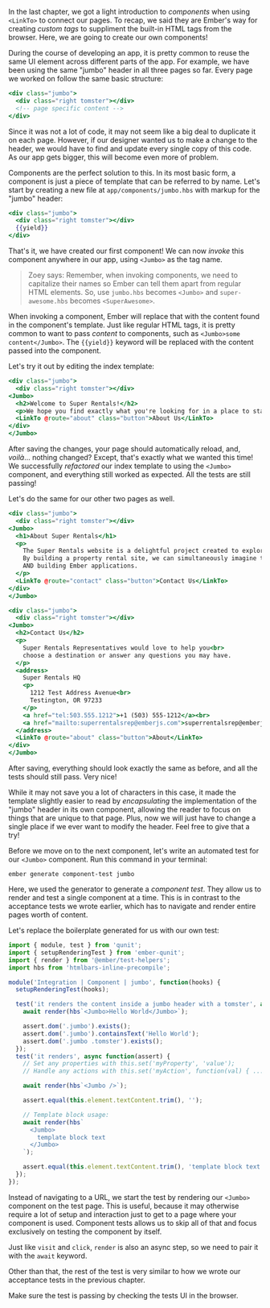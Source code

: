 In the last chapter, we got a light introduction to _components_ when
using `<LinkTo>` to connect our pages. To recap, we said they are
Ember's way for creating _custom tags_ to suppliment the built-in HTML
tags from the browser. Here, we are going to create our own components!

During the course of developing an app, it is pretty common to reuse the
same UI element across different parts of the app. For example, we have
been using the same "jumbo" header in all three pages so far. Every page
we worked on follow the same basic structure:

```hbs
<div class="jumbo">
  <div class="right tomster"></div>
  <!-- page specific content -->
</div>
```

Since it was not a lot of code, it may not seem like a big deal to
duplicate it on each page. However, if our designer wanted us to make a
change to the header, we would have to find and update every single copy
of this code. As our app gets bigger, this will become even more of
problem.

Components are the perfect solution to this. In its most basic form, a
component is just a piece of template that can be referred to by name.
Let's start by creating a new file at `app/components/jumbo.hbs` with
markup for the "jumbo" header:

```handlebars {data-filename="app/components/jumbo.hbs"}
<div class="jumbo">
  <div class="right tomster"></div>
  {{yield}}
</div>
```

That's it, we have created our first component! We can now _invoke_ this
component anywhere in our app, using `<Jumbo>` as the tag name.

> Zoey says: Remember, when invoking components, we need to capitalize
> their names so Ember can tell them apart from regular HTML elements.
> So, use `jumbo.hbs` becomes `<Jumbo>` and `super-awesome.hbs` becomes
> `<SuperAwesome>`.

When invoking a component, Ember will replace that with the content
found in the component's template. Just like regular HTML tags, it is
pretty common to want to pass _content_ to components, such as
`<Jumbo>some content</Jumbo>`. The `{{yield}}` keyword will be replaced
with the content passed into the component.

Let's try it out by editing the index template:

```handlebars {data-filename="app/templates/index.hbs" data-diff="-1,-2,+3,-7,+8"}
<div class="jumbo">
  <div class="right tomster"></div>
<Jumbo>
  <h2>Welcome to Super Rentals!</h2>
  <p>We hope you find exactly what you're looking for in a place to stay.</p>
  <LinkTo @route="about" class="button">About Us</LinkTo>
</div>
</Jumbo>
```

After saving the changes, your page should automatically reload, and,
_voilà_... nothing changed? Except, that's exactly what we wanted this
time! We successfully _refactored_ our index template to using the
`<Jumbo>` component, and everything still worked as expected. All the
tests are still passing!

Let's do the same for our other two pages as well.

```handlebars {data-filename="app/templates/about.hbs" data-diff="-1,-2,+3,-11,+12"}
<div class="jumbo">
  <div class="right tomster"></div>
<Jumbo>
  <h1>About Super Rentals</h1>
  <p>
    The Super Rentals website is a delightful project created to explore Ember.
    By building a property rental site, we can simultaneously imagine traveling
    AND building Ember applications.
  </p>
  <LinkTo @route="contact" class="button">Contact Us</LinkTo>
</div>
</Jumbo>
```

```handlebars {data-filename="app/templates/contact.hbs" data-diff="-1,-2,+3,-19,+20"}
<div class="jumbo">
  <div class="right tomster"></div>
<Jumbo>
  <h2>Contact Us</h2>
  <p>
    Super Rentals Representatives would love to help you<br>
    choose a destination or answer any questions you may have.
  </p>
  <address>
    Super Rentals HQ
    <p>
      1212 Test Address Avenue<br>
      Testington, OR 97233
    </p>
    <a href="tel:503.555.1212">+1 (503) 555-1212</a><br>
    <a href="mailto:superrentalsrep@emberjs.com">superrentalsrep@emberjs.com</a>
  </address>
  <LinkTo @route="about" class="button">About</LinkTo>
</div>
</Jumbo>
```

After saving, everything should look exactly the same as before, and all
the tests should still pass. Very nice!

While it may not save you a lot of characters in this case, it made the
template slightly easier to read by _encapsulating_ the implementation
of the "jumbo" header in its own component, allowing the reader to focus
on things that are unique to that page. Plus, now we will just have to
change a single place if we ever want to modify the header. Feel free
to give that a try!

Before we move on to the next component, let's write an automated test
for our `<Jumbo>` component. Run this command in your terminal:

```
ember generate component-test jumbo
```

Here, we used the generator to generate a _component test_. They allow
us to render and test a single component at a time. This is in contrast
to the acceptance tests we wrote earlier, which has to navigate and
render entire pages worth of content.

Let's replace the boilerplate generated for us with our own test:

```js {data-filename="tests/integration/components/jumbo.js" data-diff="+9,+10,+11,+12,+13,+14,+15,-16,-17,-18,-19,-20,-21,-22,-23,-24,-25,-26,-27,-28,-29,-30,-31,-32"}
import { module, test } from 'qunit';
import { setupRenderingTest } from 'ember-qunit';
import { render } from '@ember/test-helpers';
import hbs from 'htmlbars-inline-precompile';

module('Integration | Component | jumbo', function(hooks) {
  setupRenderingTest(hooks);

  test('it renders the content inside a jumbo header with a tomster', async function(assert) {
    await render(hbs`<Jumbo>Hello World</Jumbo>`);

    assert.dom('.jumbo').exists();
    assert.dom('.jumbo').containsText('Hello World');
    assert.dom('.jumbo .tomster').exists();
  });
  test('it renders', async function(assert) {
    // Set any properties with this.set('myProperty', 'value');
    // Handle any actions with this.set('myAction', function(val) { ... });

    await render(hbs`<Jumbo />`);

    assert.equal(this.element.textContent.trim(), '');

    // Template block usage:
    await render(hbs`
      <Jumbo>
        template block text
      </Jumbo>
    `);

    assert.equal(this.element.textContent.trim(), 'template block text');
  });
});
```

Instead of navigating to a URL, we start the test by rendering our
`<Jumbo>` component on the test page. This is useful, because it may
otherwise require a lot of setup and interaction just to get to a page
where your component is used. Component tests allows us to skip all of
that and focus exclusively on testing the component by itself.

Just like `visit` and `click`, `render` is also an async step, so we
need to pair it with the `await` keyword.

Other than that, the rest of the test is very similar to how we wrote
our acceptance tests in the previous chapter.

Make sure the test is passing by checking the tests UI in the browser.
